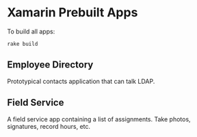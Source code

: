 # Xamarin Prebuilt Apps

To build all apps:

```shell
rake build
```

## Employee Directory

Prototypical contacts application that can talk LDAP.

## Field Service

A field service app containing a list of assignments.  Take photos, signatures, record hours, etc.
